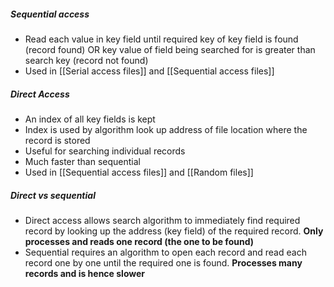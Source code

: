 ##### Sequential access
- Read each value in key field until required key of key field is found (record found) OR key value of field being searched for is greater than search key (record not found)
- Used in [[Serial access files]] and [[Sequential access files]]

##### Direct Access
- An index of all key fields is kept
- Index is used by algorithm look up address of file location where the record is stored
- Useful for searching individual records
- Much faster than sequential
- Used in [[Sequential access files]] and [[Random files]]


##### Direct vs sequential
- Direct access allows search algorithm to immediately find required record by looking up the address (key field) of the required record. **Only processes and reads one record (the one to be found)**
- Sequential requires an algorithm to open each record and read each record one by one until the required one is found. **Processes many records and is hence slower**